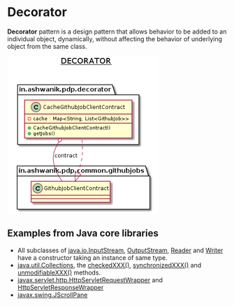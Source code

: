# Decorator

**Decorator** pattern is a design pattern that allows behavior to be added to an individual object, dynamically, without affecting the behavior of underlying object from the same class.

![Decorator](/docs/images/decorator.png)


## Examples from Java core libraries

- All subclasses of [java.io.InputStream](http://docs.oracle.com/javase/8/docs/api/java/io/InputStream.html), [OutputStream](http://docs.oracle.com/javase/8/docs/api/java/io/OutputStream.html), [Reader](http://docs.oracle.com/javase/8/docs/api/java/io/Reader.html) and [Writer](http://docs.oracle.com/javase/8/docs/api/java/io/Writer.html) have a constructor taking an instance of same type.
- [java.util.Collections](http://docs.oracle.com/javase/8/docs/api/java/util/Collections.html), the [checkedXXX()](http://docs.oracle.com/javase/8/docs/api/java/util/Collections.html#checkedCollection-java.util.Collection-java.lang.Class-), [synchronizedXXX()](http://docs.oracle.com/javase/8/docs/api/java/util/Collections.html#synchronizedCollection-java.util.Collection-) and [unmodifiableXXX()](http://docs.oracle.com/javase/8/docs/api/java/util/Collections.html#unmodifiableCollection-java.util.Collection-) methods.
- [javax.servlet.http.HttpServletRequestWrapper](http://docs.oracle.com/javaee/7/api/javax/servlet/http/HttpServletRequestWrapper.html) and [HttpServletResponseWrapper](http://docs.oracle.com/javaee/7/api/javax/servlet/http/HttpServletResponseWrapper.html)
- [javax.swing.JScrollPane](https://docs.oracle.com/javase/7/docs/api/javax/swing/JScrollPane.html)
